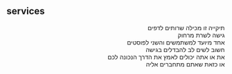## services
<p align="right">
תיקייה זו מכילה שרותים לדפים <br>
גישה לשרת מרחוק<br>
אחד מיועד למשתמשים והשני לפוסטים<br>
חשוב לשים לב להבדלים בגישה<br>
את או אתה יכולים לאמץ את הדרך הנכונה לכם<br>
או כזאת שאתם מתחברים אליה<br>
</p>
